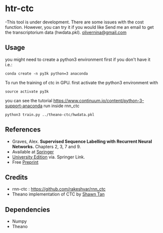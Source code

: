 # htr-ctc
-This tool is under development. There are some issues with the cost function. However, you can try it if you would like
Send me an email to get the transcriptorium data (hwdata.pkl). olivernina@gmail.com


## Usage

you might need to create a python3 environment first if you don't have it i.e.:

```conda create -n py3k python=3 anaconda```

To run the training of ctc in GPU. first activate the python3 environment with 

```source activate py3k```

you can see the tutorial https://www.continuum.io/content/python-3-support-anaconda
run inside rnn_ctc

```python3 train.py ../theano-ctc/hwdata.pkl```


## References
* Graves, Alex. **Supervised Sequence Labelling with Recurrent Neural Networks.** Chapters 2, 3, 7 and 9.
 * Available at [Springer](http://www.springer.com/engineering/computational+intelligence+and+complexity/book/978-3-642-24796-5)
 * [University Edition](http://link.springer.com/book/10.1007%2F978-3-642-24797-2) via. Springer Link.
 * Free [Preprint](http://www.cs.toronto.edu/~graves/preprint.pdf)

## Credits
* rnn-ctc : https://github.com/rakeshvar/rnn_ctc
* Theano implementation of CTC by [Shawn Tan](https://github.com/shawntan/theano-ctc/)

## Dependencies
* Numpy
* Theano

